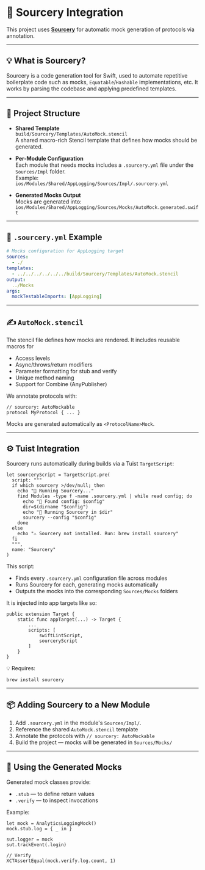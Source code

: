 # 🧬 Sourcery Integration

This project uses [**Sourcery**](https://github.com/krzysztofzablocki/Sourcery) for automatic mock generation of protocols via annotation.

---

## 💡 What is Sourcery?

Sourcery is a code generation tool for Swift, used to automate repetitive boilerplate code such as mocks, `Equatable`/`Hashable` implementations, etc. It works by parsing the codebase and applying predefined templates.

---

## 🧰 Project Structure

- **Shared Template**  
  `build/Sourcery/Templates/AutoMock.stencil`  
  A shared macro-rich Stencil template that defines how mocks should be generated.

- **Per-Module Configuration**  
  Each module that needs mocks includes a `.sourcery.yml` file under the `Sources/Impl` folder.  
  Example:  
  `ios/Modules/Shared/AppLogging/Sources/Impl/.sourcery.yml`

- **Generated Mocks Output**  
  Mocks are generated into:  
  `ios/Modules/Shared/AppLogging/Sources/Mocks/AutoMock.generated.swift`

---

## 🧾 `.sourcery.yml` Example

```yaml
# Mocks configuration for AppLogging target
sources:
  - ./
templates:
  - ../../../../../../build/Sourcery/Templates/AutoMock.stencil
output:
  ../Mocks
args:
  mockTestableImports: [AppLogging]
```

---

## ✍️ `AutoMock.stencil`
The stencil file defines how mocks are rendered. 
It includes reusable macros for 
- Access levels
- Async/throws/return modifiers
- Parameter formatting for stub and verify
- Unique method naming
- Support for Combine (AnyPublisher)

We annotate protocols with:
```
// sourcery: AutoMockable
protocol MyProtocol { ... }
```
Mocks are generated automatically as `<ProtocolName>Mock`.

---

## ⚙️ Tuist Integration
Sourcery runs automatically during builds via a Tuist `TargetScript`:

```
let sourceryScript = TargetScript.pre(
  script: """
  if which sourcery >/dev/null; then
    echo "🔧 Running Sourcery..."
    find Modules -type f -name .sourcery.yml | while read config; do
      echo "📄 Found config: $config"
      dir=$(dirname "$config")
      echo "🔁 Running Sourcery in $dir"
      sourcery --config "$config"
    done
  else
    echo "⚠️ Sourcery not installed. Run: brew install sourcery"
  fi
  """,
  name: "Sourcery"
)
```
This script:
- Finds every `.sourcery.yml` configuration file across modules
- Runs Sourcery for each, generating mocks automatically
- Outputs the mocks into the corresponding `Sources/Mocks` folders

It is injected into app targets like so:
```
public extension Target {
    static func appTarget(...) -> Target {
        ...
        scripts: [
            swiftLintScript,
            sourceryScript
        ]
    }
}
```

💡 Requires:
```
brew install sourcery
```

---

## 📦 Adding Sourcery to a New Module
1. Add `.sourcery.yml` in the module's `Sources/Impl/`.
2. Reference the shared `AutoMock.stencil` template
3. Annotate the protocols with `// sourcery: AutoMockable`
4. Build the project — mocks will be generated in `Sources/Mocks/`

---

## 🧪 Using the Generated Mocks
Generated mock classes provide:
- `.stub` — to define return values
- `.verify` — to inspect invocations

Example:
```
let mock = AnalyticsLoggingMock()
mock.stub.log = { _ in }

sut.logger = mock
sut.trackEvent(.login)

// Verify
XCTAssertEqual(mock.verify.log.count, 1)
```
